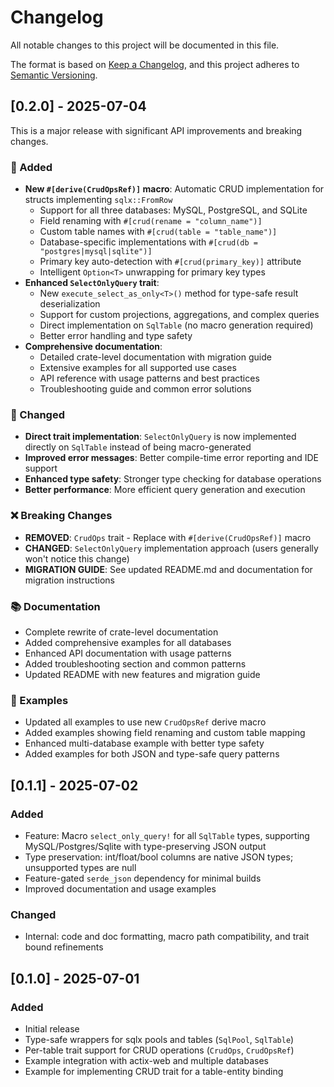 # Changelog

All notable changes to this project will be documented in this file.

The format is based on [Keep a Changelog](https://keepachangelog.com/en/1.0.0/),
and this project adheres to [Semantic Versioning](https://semver.org/spec/v2.0.0.html).

## [0.2.0] - 2025-07-04

This is a major release with significant API improvements and breaking changes.

### 🚀 Added
- **New `#[derive(CrudOpsRef)]` macro**: Automatic CRUD implementation for structs implementing `sqlx::FromRow`
  - Support for all three databases: MySQL, PostgreSQL, and SQLite
  - Field renaming with `#[crud(rename = "column_name")]`
  - Custom table names with `#[crud(table = "table_name")]`
  - Database-specific implementations with `#[crud(db = "postgres|mysql|sqlite")]`
  - Primary key auto-detection with `#[crud(primary_key)]` attribute
  - Intelligent `Option<T>` unwrapping for primary key types
- **Enhanced `SelectOnlyQuery` trait**:
  - New `execute_select_as_only<T>()` method for type-safe result deserialization
  - Support for custom projections, aggregations, and complex queries
  - Direct implementation on `SqlTable` (no macro generation required)
  - Better error handling and type safety
- **Comprehensive documentation**:
  - Detailed crate-level documentation with migration guide
  - Extensive examples for all supported use cases
  - API reference with usage patterns and best practices
  - Troubleshooting guide and common error solutions

### 🔧 Changed
- **Direct trait implementation**: `SelectOnlyQuery` is now implemented directly on `SqlTable` instead of being macro-generated
- **Improved error messages**: Better compile-time error reporting and IDE support
- **Enhanced type safety**: Stronger type checking for database operations
- **Better performance**: More efficient query generation and execution

### ❌ Breaking Changes
- **REMOVED**: `CrudOps` trait - Replace with `#[derive(CrudOpsRef)]` macro
- **CHANGED**: `SelectOnlyQuery` implementation approach (users generally won't notice this change)
- **MIGRATION GUIDE**: See updated README.md and documentation for migration instructions

### 📚 Documentation
- Complete rewrite of crate-level documentation
- Added comprehensive examples for all databases
- Enhanced API documentation with usage patterns
- Added troubleshooting section and common patterns
- Updated README with new features and migration guide

### 🧪 Examples
- Updated all examples to use new `CrudOpsRef` derive macro
- Added examples showing field renaming and custom table mapping
- Enhanced multi-database example with better type safety
- Added examples for both JSON and type-safe query patterns

## [0.1.1] - 2025-07-02

### Added
- Feature: Macro `select_only_query!` for all `SqlTable` types, supporting MySQL/Postgres/Sqlite with type-preserving JSON output
- Type preservation: int/float/bool columns are native JSON types; unsupported types are null
- Feature-gated `serde_json` dependency for minimal builds
- Improved documentation and usage examples

### Changed
- Internal: code and doc formatting, macro path compatibility, and trait bound refinements

## [0.1.0] - 2025-07-01

### Added
- Initial release
- Type-safe wrappers for sqlx pools and tables (`SqlPool`, `SqlTable`)
- Per-table trait support for CRUD operations (`CrudOps`, `CrudOpsRef`)
- Example integration with actix-web and multiple databases
- Example for implementing CRUD trait for a table-entity binding
